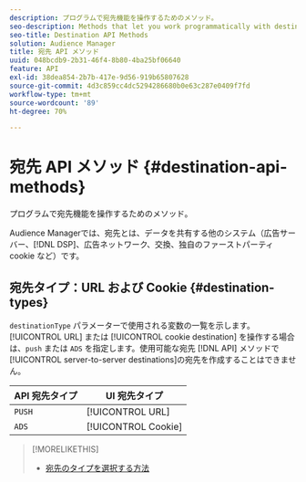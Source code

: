 ```yaml
---
description: プログラムで宛先機能を操作するためのメソッド。
seo-description: Methods that let you work programmatically with destination features.
seo-title: Destination API Methods
solution: Audience Manager
title: 宛先 API メソッド
uuid: 048bcdb9-2b31-46f4-8b80-4ba25bf06640
feature: API
exl-id: 38dea854-2b7b-417e-9d56-919b65807628
source-git-commit: 4d3c859cc4dc5294286680b0e63c287e0409f7fd
workflow-type: tm+mt
source-wordcount: '89'
ht-degree: 70%

---
```


# 宛先 API メソッド {#destination-api-methods}

プログラムで宛先機能を操作するためのメソッド。

<!-- c_destinations_api.xml -->

Audience Managerでは、宛先とは、データを共有する他のシステム（広告サーバー、[!DNL DSP]、広告ネットワーク、交換、独自のファーストパーティ cookie など）です。

## 宛先タイプ：URL および Cookie {#destination-types}

`destinationType` パラメーターで使用される変数の一覧を示します。[!UICONTROL URL] または [!UICONTROL cookie destination] を操作する場合は、`push` または `ADS` を指定します。使用可能な宛先 [!DNL API] メソッドで[!UICONTROL server-to-server destinations]の宛先を作成することはできません。

<!-- r_destination_types.xml -->

| API 宛先タイプ | UI 宛先タイプ |
|---|---|
| `PUSH` | [!UICONTROL URL] |
| `ADS` | [!UICONTROL Cookie] |

>[!MORELIKETHIS]
>
>* [宛先のタイプを選択する方法](../../../features/destinations/destinations.md)

